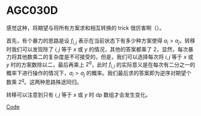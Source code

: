 # AGC030D

感觉这种，将期望与将所有方案求和相互转换的 trick 很厉害啊（）。

首先，有个暴力的思路是设 $f_{i,j}$ 表示在当前状态下有多少种方案使得 $a_i>a_j$，转移时我们可以发现除了 $i,j$ 等于 $x$  或 $y$ 的情况，其他的答案都乘了 $2$，显然，每次暴力将其他数乘二的复杂度是不可接受的，但是，我们可以选择每次将 $i,j$ 等于 $x$ 或 $y$ 时的方案数除以二，最后再乘上 $2^q$，此时 $f_{i,j}$ 的实际意义是在每次有二分之一的概率下进行操作的情况下，$a_i>a_j$ 的概率。我们最后求的答案即为逆序对期望个数乘 $2^q$。这两种思路殊途同归。

转移可以注意到只有 $i,j$ 等于 $x$ 或 $y$ 时 dp 数组才会发生变化。

[Code](https://atcoder.jp/contests/agc030/submissions/44220666)